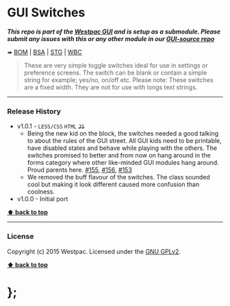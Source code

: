 GUI Switches
============

***This repo is part of the [Westpac GUI](http://gel.westpacgroup.com.au/GUI/) and is setup as a submodule. Please submit any issues with this or any other
module in our [GUI-source repo](https://github.com/WestpacCXTeam/GUI-source/issues)***

➠
[BOM](http://westpaccxteam.github.io/GUI-switches/tests/BOM/) |
[BSA](http://westpaccxteam.github.io/GUI-switches/tests/BSA/) |
[STG](http://westpaccxteam.github.io/GUI-switches/tests/STG/) |
[WBC](http://westpaccxteam.github.io/GUI-switches/tests/WBC/)

> These are very simple toggle switches ideal for use in settings or preference screens. The switch can be blank or contain a simple string for example;
> yes/no, on/off etc. Please note: These switches are a fixed width. They are not for use with longs text strings.

----------------------------------------------------------------------------------------------------------------------------------------------------------------


### Release History

* v1.0.1 - `LESS/CSS` `HTML` ~~`JS`~~
	* Being the new kid on the block, the switches needed a good talking to about the rules of the GUI street. All GUI kids need to be printable, have disabled
		states and behave while playing with the others. The switches promised to better and from now on hang
		around in the forms category where other like-minded GUI modules hang around. Proud parents here.
		[#155](https://github.com/WestpacCXTeam/GUI-source/issues/155), [#156](https://github.com/WestpacCXTeam/GUI-source/issues/156),
		[#153](https://github.com/WestpacCXTeam/GUI-source/issues/153)
	* We removed the buff flavour of the switches. The class sounded cool but making it look different caused more confusion than coolness.
* v1.0.0 - Initial port

**[⬆ back to top](#content)**


----------------------------------------------------------------------------------------------------------------------------------------------------------------


### License

Copyright (c) 2015 Westpac. Licensed under the [GNU GPLv2](https://raw.githubusercontent.com/WestpacCXTeam/GUI-switches/master/LICENSE).

**[⬆ back to top](#content)**

# };